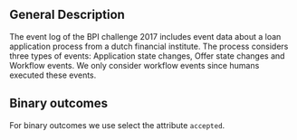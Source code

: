 ## General Description
The event log of the BPI challenge 2017 includes event data about a loan application process from a dutch financial institute. The process considers three types of events: Application state changes, Offer state changes and Workflow events. We only consider workflow events since humans executed these events.

## Binary outcomes
For binary outcomes we use select the attribute `accepted`.
